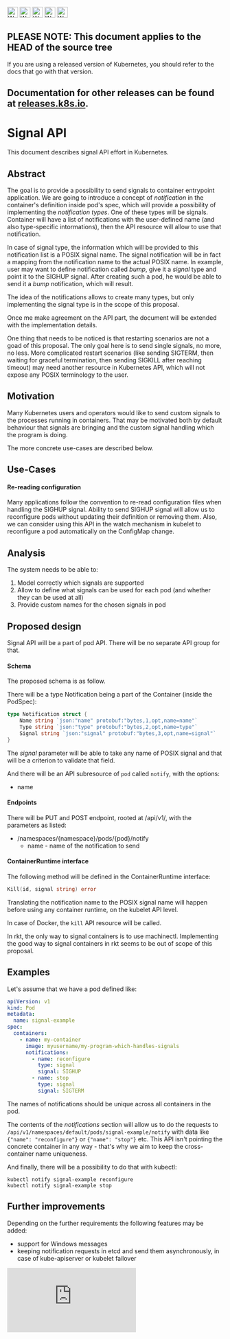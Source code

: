 <!-- BEGIN MUNGE: UNVERSIONED_WARNING -->

<!-- BEGIN STRIP_FOR_RELEASE -->

<img src="http://kubernetes.io/img/warning.png" alt="WARNING"
     width="25" height="25">
<img src="http://kubernetes.io/img/warning.png" alt="WARNING"
     width="25" height="25">
<img src="http://kubernetes.io/img/warning.png" alt="WARNING"
     width="25" height="25">
<img src="http://kubernetes.io/img/warning.png" alt="WARNING"
     width="25" height="25">
<img src="http://kubernetes.io/img/warning.png" alt="WARNING"
     width="25" height="25">

<h2>PLEASE NOTE: This document applies to the HEAD of the source tree</h2>

If you are using a released version of Kubernetes, you should
refer to the docs that go with that version.

Documentation for other releases can be found at
[releases.k8s.io](http://releases.k8s.io).
</strong>
--

<!-- END STRIP_FOR_RELEASE -->

<!-- END MUNGE: UNVERSIONED_WARNING -->

# Signal API

This document describes signal API effort in Kubernetes.

## Abstract

The goal is to provide a possibility to send signals to container entrypoint application. We are going to introduce
a concept of *notification* in the container's definition inside pod's spec, which will provide a possibility of
implementing the *notification types*. One of these types will be signals. Container will have a list of notifications
with the user-defined name (and also type-specific intormations), then the API resource will allow to use that
notification.

In case of signal type, the information which will be provided to this notification list is a POSIX signal name.
The signal notification will be in fact a mapping from the notification name to the actual POSIX name. In example,
user may want to define notification called *bump*, give it a *signal* type and point it to the SIGHUP signal.
After creating such a pod, he would be able to send it a *bump* notification, which will result.

The idea of the notifications allows to create many types, but only implementing the signal type is in the scope
of this proposal.

Once me make agreement on the API part, the document will be extended with the implementation details.

One thing that needs to be noticed is that restarting scenarios are not a goad of this proposal. The only goal here
is to send single signals, no more, no less. More complicated restart scenarios (like sending SIGTERM, then waiting
for graceful termination, then sending SIGKILL after reaching timeout) may need another resource in Kubernetes API,
which will not expose any POSIX terminology to the user.

## Motivation

Many Kubernetes users and operators would like to send custom signals to the processes running in containers. That
may be motivated both by default behaviour that signals are bringing and the custom signal handling which the
program is doing.

The more concrete use-cases are described below.

## Use-Cases

#### Re-reading configuration

Many applications follow the convention to re-read configuration files when handling the SIGHUP signal. Ability
to send SIGHUP signal will allow us to reconfigure pods without updating their definition or removing them. Also,
we can consider using this API in the watch mechanism in kubelet to reconfigure a pod automatically on the ConfigMap
change.

## Analysis

The system needs to be able to:

1. Model correctly which signals are supported
2. Allow to define what signals can be used for each pod (and whether they can be used at all)
3. Provide custom names for the chosen signals in pod

## Proposed design

Signal API will be a part of pod API. There will be no separate API group for that.

#### Schema

The proposed schema is as follow.

There will be a type Notification being a part of the Container (inside the PodSpec):

```go
type Notification struct {
	Name string `json:"name" protobuf:"bytes,1,opt,name=name"`
	Type string `json:"type" protobuf:"bytes,2,opt,name=type"`
	Signal string `json:"signal" protobuf:"bytes,3,opt,name=signal"`
}
```

The *signal* parameter will be able to take any name of POSIX signal and that will be a criterion to validate that
field.

And there will be an API subresource of `pod` called `notify`, with the options:
- name

#### Endpoints

There will be PUT and POST endpoint, rooted at /api/v1/, with the parameters as listed:
- /namespaces/{namespace}/pods/{pod}/notify
  - name  - name of the notification to send

#### ContainerRuntime interface

The following method will be defined in the ContainerRuntime interface:

```go
Kill(id, signal string) error
```

Translating the notification name to the POSIX signal name will happen before using any container runtime, on the
kubelet API level.

In case of Docker, the `kill` API resource will be called.

In rkt, the only way to signal containers is to use machinectl. Implementing the good way to signal containers in rkt
seems to be out of scope of this proposal.

## Examples

Let's assume that we have a pod defined like:

```yaml
apiVersion: v1
kind: Pod
metadata:
  name: signal-example
spec:
  containers:
    - name: my-container
      image: myusername/my-program-which-handles-signals
      notifications:
        - name: reconfigure
          type: signal
          signal: SIGHUP
        - name: stop
          type: signal
          signal: SIGTERM
```

The names of notifications should be unique across all containers in the pod.

The contents of the *notifications* section will allow us to do the requests to
`/api/v1/namespaces/default/pods/signal-example/notify` with data like `{"name": "reconfigure"}` or
`{"name": "stop"}` etc. This API isn't pointing the concrete container in any way - that's why we aim to keep the
cross-container name uniqueness.

And finally, there will be a possibility to do that with kubectl:

```
kubectl notify signal-example reconfigure
kubectl notify signal-example stop
```

## Further improvements

Depending on the further requirements the following features may be added:
- support for Windows messages
- keeping notification requests in etcd and send them asynchronously, in case of kube-apiserver or kubelet failover

<!-- BEGIN MUNGE: GENERATED_ANALYTICS -->
[![Analytics](https://kubernetes-site.appspot.com/UA-36037335-10/GitHub/docs/proposals/signal-api.md?pixel)]()
<!-- END MUNGE: GENERATED_ANALYTICS -->

